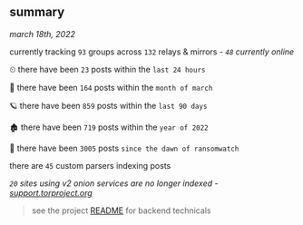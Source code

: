
## summary
_march 18th, 2022_

currently tracking `93` groups across `132` relays & mirrors - _`48` currently online_

⏲ there have been `23` posts within the `last 24 hours`

🦈 there have been `164` posts within the `month of march`

🪐 there have been `859` posts within the `last 90 days`

🏚 there have been `719` posts within the `year of 2022`

🦕 there have been `3005` posts `since the dawn of ransomwatch`

there are `45` custom parsers indexing posts

_`20` sites using v2 onion services are no longer indexed - [support.torproject.org](https://support.torproject.org/onionservices/v2-deprecation/)_

> see the project [README](https://github.com/thetanz/ransomwatch#ransomwatch--) for backend technicals
